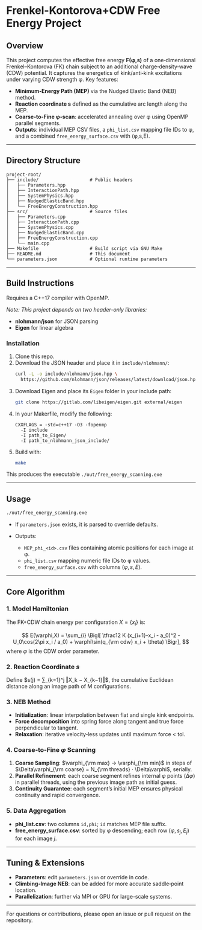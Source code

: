 # Frenkel-Kontorova+CDW Free Energy Project

## Overview

This project computes the effective free energy **F(φ,s)** of a one‑dimensional Frenkel–Kontorova (FK) chain subject to an additional charge‑density‑wave (CDW) potential. It captures the energetics of kink/anti‑kink excitations under varying CDW strength φ. Key features:

* **Minimum‑Energy Path (MEP)** via the Nudged Elastic Band (NEB) method.
* **Reaction coordinate s** defined as the cumulative arc length along the MEP.
* **Coarse‑to‑Fine φ‑scan**: accelerated annealing over φ using OpenMP parallel segments.
* **Outputs**: individual MEP CSV files, a `phi_list.csv` mapping file IDs to φ, and a combined `free_energy_surface.csv` with (φ,s,E).

---

## Directory Structure

```
project-root/
├── include/                   # Public headers
│   ├── Parameters.hpp
│   ├── InteractionPath.hpp
│   ├── SystemPhysics.hpp
│   ├── NudgedElasticBand.hpp
│   └── FreeEnergyConstruction.hpp
├── src/                       # Source files
│   ├── Parameters.cpp
│   ├── InteractionPath.cpp
│   ├── SystemPhysics.cpp
│   ├── NudgedElasticBand.cpp
│   ├── FreeEnergyConstruction.cpp
│   └── main.cpp
├── Makefile                   # Build script via GNU Make
├── README.md                  # This document
└── parameters.json            # Optional runtime parameters
```

---

## Build Instructions

Requires a C++17 compiler with OpenMP.

*Note: This project depends on two header-only libraries:*  
- **nlohmann/json** for JSON parsing  
- **Eigen** for linear algebra

### Installation

1. Clone this repo.
2. Download the JSON header and place it in `include/nlohmann/`:
   ```bash
   curl -L -o include/nlohmann/json.hpp \
     https://github.com/nlohmann/json/releases/latest/download/json.hpp
   ```
3. Download Eigen and place its `Eigen` folder in your include path:
   ```bash
   git clone https://gitlab.com/libeigen/eigen.git external/eigen
   ```
4. In your Makerfile, modify the following:
    ```make
    CXXFLAGS = -std=c++17 -O3 -fopenmp
      -I include
      -I path_to_Eigen/
      -I path_to_nlohmann_json_include/
    ```
6. Build with:
   ```bash
   make
   ```



This produces the executable `./out/free_energy_scanning.exe` 

---

## Usage

```bash
./out/free_energy_scanning.exe
```

* If `parameters.json` exists, it is parsed to override defaults.
* Outputs:

  * `MEP_phi_<id>.csv` files containing atomic positions for each image at φ.
  * `phi_list.csv` mapping numeric file IDs to φ values.
  * `free_energy_surface.csv` with columns $(\varphi, s, E)$.

---

## Core Algorithm

### 1. Model Hamiltonian

The FK+CDW chain energy per configuration $X = \{x_i\}$ is:

$$
E(\varphi,X) = \sum_{i} \Bigl[ \tfrac12 K (x_{i+1}-x_i - a_0)^2 - U_0\cos(2\pi x_i / a_0) + \varphi\sin(q_{\rm cdw} x_i + \theta) \Bigr],
$$
where $\varphi$ is the CDW order parameter.

### 2. Reaction Coordinate $s$

Define $s(j) = ∑_{k=1}^j ‖X_k − X_{k−1}‖$, the cumulative Euclidean distance along an image path of M configurations.

### 3. NEB Method

* **Initialization**: linear interpolation between flat and single kink endpoints.
* **Force decomposition** into spring force along tangent and true force perpendicular to tangent.
* **Relaxation**: iterative velocity‑less updates until maximum force < tol.

### 4. Coarse‑to‑Fine $\varphi$ Scanning

1. **Coarse Sampling**: $\varphi_{\rm max} → \varphi_{\rm min}$ in steps of $\Delta\varphi_{\rm coarse} = N_{\rm threads} · \Delta\varphi$, serially.
2. **Parallel Refinement**: each coarse segment refines internal $\varphi$ points ($\Delta\varphi$) in parallel threads, using the previous image path as initial guess.
3. **Continuity Guarantee**: each segment’s initial MEP ensures physical continuity and rapid convergence.

### 5. Data Aggregation

* **phi\_list.csv**: two columns `id,phi`; `id` matches MEP file suffix.
* **free\_energy\_surface.csv**: sorted by φ descending; each row $(\varphi, s_j, E_j)$ for each image $j$.

---

## Tuning & Extensions

* **Parameters**: edit `parameters.json` or override in code.
* **Climbing‑Image NEB**: can be added for more accurate saddle‑point location.
* **Parallelization**: further via MPI or GPU for large-scale systems.

---

For questions or contributions, please open an issue or pull request on the repository.

